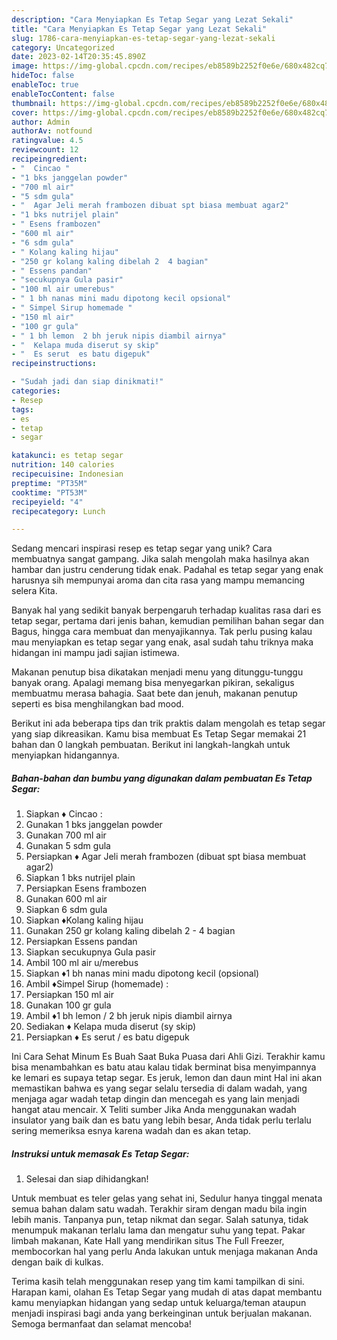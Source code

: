 ```yaml
---
description: "Cara Menyiapkan Es Tetap Segar yang Lezat Sekali"
title: "Cara Menyiapkan Es Tetap Segar yang Lezat Sekali"
slug: 1786-cara-menyiapkan-es-tetap-segar-yang-lezat-sekali
category: Uncategorized
date: 2023-02-14T20:35:45.890Z
image: https://img-global.cpcdn.com/recipes/eb8589b2252f0e6e/680x482cq70/es-tetap-segar-foto-resep-utama.jpg
hideToc: false
enableToc: true
enableTocContent: false
thumbnail: https://img-global.cpcdn.com/recipes/eb8589b2252f0e6e/680x482cq70/es-tetap-segar-foto-resep-utama.jpg
cover: https://img-global.cpcdn.com/recipes/eb8589b2252f0e6e/680x482cq70/es-tetap-segar-foto-resep-utama.jpg
author: Admin
authorAv: notfound
ratingvalue: 4.5
reviewcount: 12
recipeingredient:
- "  Cincao "
- "1 bks janggelan powder"
- "700 ml air"
- "5 sdm gula"
- "  Agar Jeli merah frambozen dibuat spt biasa membuat agar2"
- "1 bks nutrijel plain"
- " Esens frambozen"
- "600 ml air"
- "6 sdm gula"
- " Kolang kaling hijau"
- "250 gr kolang kaling dibelah 2  4 bagian"
- " Essens pandan"
- "secukupnya Gula pasir"
- "100 ml air umerebus"
- " 1 bh nanas mini madu dipotong kecil opsional"
- " Simpel Sirup homemade "
- "150 ml air"
- "100 gr gula"
- " 1 bh lemon  2 bh jeruk nipis diambil airnya"
- "  Kelapa muda diserut sy skip"
- "  Es serut  es batu digepuk"
recipeinstructions:

- "Sudah jadi dan siap dinikmati!"
categories:
- Resep
tags:
- es
- tetap
- segar

katakunci: es tetap segar 
nutrition: 140 calories
recipecuisine: Indonesian
preptime: "PT35M"
cooktime: "PT53M"
recipeyield: "4"
recipecategory: Lunch

---
```





Sedang mencari inspirasi resep es tetap segar yang unik? Cara membuatnya sangat gampang. Jika salah mengolah maka hasilnya akan hambar dan justru cenderung tidak enak. Padahal es tetap segar yang enak harusnya sih mempunyai aroma dan cita rasa yang mampu memancing selera Kita.





Banyak hal yang sedikit banyak berpengaruh terhadap kualitas rasa dari es tetap segar, pertama dari jenis bahan, kemudian pemilihan bahan segar dan Bagus, hingga cara membuat dan menyajikannya. Tak perlu pusing kalau mau menyiapkan es tetap segar yang enak,      asal sudah tahu triknya maka hidangan ini mampu jadi sajian istimewa.














Makanan penutup bisa dikatakan menjadi menu yang ditunggu-tunggu banyak orang. Apalagi memang bisa menyegarkan pikiran, sekaligus membuatmu merasa bahagia. Saat bete dan jenuh, makanan penutup seperti es bisa menghilangkan bad mood.






Berikut ini ada beberapa tips dan trik praktis dalam mengolah es tetap segar yang siap dikreasikan. Kamu bisa membuat Es Tetap Segar memakai 21 bahan dan 0 langkah pembuatan. Berikut ini langkah-langkah untuk menyiapkan hidangannya.

<!--inarticleads1-->

##### Bahan-bahan dan bumbu yang digunakan dalam pembuatan Es Tetap Segar:

1. Siapkan  ♦️ Cincao :
1. Gunakan 1 bks janggelan powder
1. Gunakan 700 ml air
1. Gunakan 5 sdm gula
1. Persiapkan  ♦️ Agar Jeli merah frambozen (dibuat spt biasa membuat agar2)
1. Siapkan 1 bks nutrijel plain
1. Persiapkan  Esens frambozen
1. Gunakan 600 ml air
1. Siapkan 6 sdm gula
1. Siapkan  ♦️Kolang kaling hijau
1. Gunakan 250 gr kolang kaling dibelah 2 - 4 bagian
1. Persiapkan  Essens pandan
1. Siapkan secukupnya Gula pasir
1. Ambil 100 ml air u/merebus
1. Siapkan  ♦️1 bh nanas mini madu dipotong kecil (opsional)
1. Ambil  ♦️Simpel Sirup (homemade) :
1. Persiapkan 150 ml air
1. Gunakan 100 gr gula
1. Ambil  ♦️1 bh lemon / 2 bh jeruk nipis diambil airnya
1. Sediakan  ♦️ Kelapa muda diserut (sy skip)
1. Persiapkan  ♦️ Es serut / es batu digepuk


Ini Cara Sehat Minum Es Buah Saat Buka Puasa dari Ahli Gizi. Terakhir kamu bisa menambahkan es batu atau kalau tidak berminat bisa menyimpannya ke lemari es supaya tetap segar. Es jeruk, lemon dan daun mint Hal ini akan memastikan bahwa es yang segar selalu tersedia di dalam wadah, yang menjaga agar wadah tetap dingin dan mencegah es yang lain menjadi hangat atau mencair. X Teliti sumber Jika Anda menggunakan wadah insulator yang baik dan es batu yang lebih besar, Anda tidak perlu terlalu sering memeriksa esnya karena wadah dan es akan tetap. 

<!--inarticleads2-->

##### Instruksi untuk memasak Es Tetap Segar:


1. Selesai dan siap dihidangkan!

Untuk membuat es teler gelas yang sehat ini, Sedulur hanya tinggal menata semua bahan dalam satu wadah. Terakhir siram dengan madu bila ingin lebih manis. Tanpanya pun, tetap nikmat dan segar. Salah satunya, tidak menumpuk makanan terlalu lama dan mengatur suhu yang tepat. Pakar limbah makanan, Kate Hall yang mendirikan situs The Full Freezer, membocorkan hal yang perlu Anda lakukan untuk menjaga makanan Anda dengan baik di kulkas. 

Terima kasih telah menggunakan resep yang tim kami tampilkan di sini. Harapan kami, olahan Es Tetap Segar yang mudah di atas dapat membantu kamu menyiapkan hidangan yang sedap untuk keluarga/teman ataupun menjadi inspirasi bagi anda yang berkeinginan untuk berjualan makanan. Semoga bermanfaat dan selamat mencoba!
